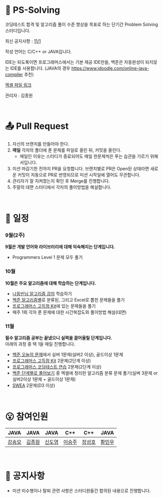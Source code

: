 # 🌅 PS-Solving
코딩테스트 합격 및 알고리즘 풀이 수준 향상을 목표로 하는 단기간 Problem Solving 스터디입니다.

최신 공지사항 : [11/1](https://github.com/tank3a/PS-Solving/blob/main/%EA%B3%B5%EC%A7%80%EC%82%AC%ED%95%AD/11_1.md)

작성 언어는 C/C++ or JAVA입니다.

IDE는 되도록이면 프로그래머스에서는 기본 제공 IDE만을, 백준은 자동완성이 되지않는 IDE를 사용합니다.
(JAVA의 경우 https://www.jdoodle.com/online-java-compiler 추천)

[엑셀 파일 링크](https://docs.google.com/spreadsheets/d/1hGfMzoENAGQE_mZPy3tKu7u9Opx5k2zBO1C7W5w-epw/edit#gid=1086871307)

관리자 : 김종원

<br/>

# 📤 Pull Request

1. 자신의 브랜치를 만들어야 한다.
2. **매일** 각자의 폴더에 푼 문제를 파일로 올린 뒤, 커밋을 올린다.
    - 매일인 이유는 스터디가 종료되어도 매일 한문제씩은 푸는 습관을 기르기 위해서입니다.
3. 미션 마감기한 전까지 PR을 요청합니다. 브랜치별로 PR은 Open된 상태라면 새로운 커밋이 자동으로 PR로 반영되므로 미션 시작일에 열어도 무관합니다.
4. 관리자가 잘 지켜졌는지 확인 후 Merge를 진행합니다.
5. 주말의 대면 스터디에서 각자의 풀이방법을 해설합니다.

<br/>

# 📆 일정
### 9월(2주)
**9월은 개발 언어와 라이브러리에 대해 익숙해지는 단계입니다.** <br/>
 - Programmers Level 1 문제 모두 풀기

### 10월
**10월은 주요 알고리즘에 대해 학습하는 단계입니다.** <br/>
 - [나동빈님 알고리즘 강의](https://www.youtube.com/watch?v=m-9pAwq1o3w&list=PLRx0vPvlEmdAghTr5mXQxGpHjWqSz0dgC) 학습하기
 - [백준 알고리즘별](https://www.acmicpc.net/problem/tags)로 분류된, 그리고 Excel로 뽑힌 문제들을 풀기
 - [프로그래머스 고득점 Kit](https://school.programmers.co.kr/learn/challenges?tab=algorithm_practice_kit)에 있는 문제들을 풀기
 - 매주 1회 각자 푼 문제에 대한 시간복잡도와 풀이방법 해설(대면)

### 11월
**필수 알고리즘 공부는 끝냈으니 실력을 끌어올릴 단계입니다.** <br/>
아래의 과정 중 택 1을 매일 진행합니다.
- [백준 오늘의 문제](https://github.com/tony9402/baekjoon/blob/main/picked.md)에서 실버 1문제(실버2 이상), 골드이상 1문제
- [프로그래머스 고득점 Kit](https://school.programmers.co.kr/learn/challenges?tab=algorithm_practice_kit) 2문제(2단계 이상)
- [프로그래머스 코딩테스트 연습](https://school.programmers.co.kr/learn/challenges?order=recent&languages=java&page=1&levels=2%2C3) 2문제(2단계 이상)
- [백준 단계별로 풀어보기](https://www.acmicpc.net/step) 중 엑셀에 정리한 알고리즘 분류 문제 풀기(실버 3문제 or 실버2이상 1문제 + 골드이상 1문제)
- [SWEA](https://swexpertacademy.com/main/main.do) 2문제(D3 이상)

<br/>

# 😮 참여인원
|JAVA|JAVA|JAVA|C++|C++|JAVA|
| ---------------------------- | ---------------------------- | ---------------------------- | ---------------------------- |----------------------------|----------------------------|
| [강송모](https://github.com/rkdthdah) | [김종원](https://github.com/tank3a) | [신도영](https://github.com/straipe) | [이승주](https://github.com/CsLsj) | [장성호](https://github.com/seongho9) | [황민우](https://github.com/humang) |


<br/>

# 🚩 공지사항
- 미션 미수행이나 탈퇴 관련 사항은 스터디원들간 합의된 내용으로 진행합니다.
